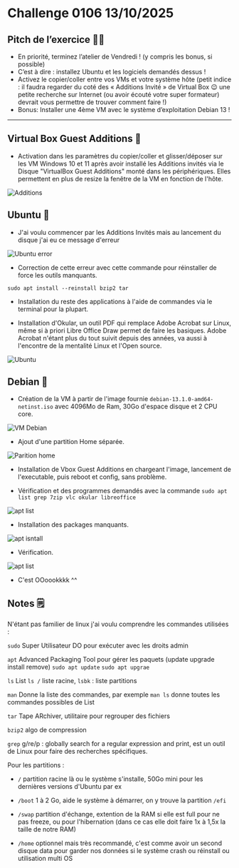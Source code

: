 # Challenge 0106 13/10/2025

## Pitch de l’exercice 🧑‍🏫

- En priorité, terminez l’atelier de Vendredi ! (y compris les bonus, si possible)
- C’est à dire : installez Ubuntu et les logiciels demandés dessus !
- Activez le copier/coller entre vos VMs et votre système hôte (petit indice : il faudra regarder du coté des « Additions Invité » de Virtual Box 😉 une petite recherche sur Internet (ou avoir écouté votre super formateur) devrait vous permettre de trouver comment faire !)
- Bonus: Installer une 4ème VM avec le système d’exploitation Debian 13 !

---

## Virtual Box Guest Additions 💽

- Activation dans les paramètres du copier/coller et glisser/déposer sur les VM Windows 10 et 11 après avoir installé les Additions invités via le Disque "VirtualBox Guest Additions" monté dans les périphériques. Elles permettent en plus de resize la fenêtre de la VM en fonction de l'hôte.

![Additions](../images/VM-copypaste.png)

## Ubuntu 🐧

- J'ai voulu commencer par les Additions Invités mais au lancement du disque j'ai eu ce message d'erreur

![Ubuntu error](../images/bzip2missing.png)

- Correction de cette erreur avec cette commande pour réinstaller de force les outils manquants.

``sudo apt install --reinstall bzip2 tar``

- Installation du reste des applications à l'aide de commandes via le terminal pour la plupart.

- Installation d'Okular, un outil PDF qui remplace Adobe Acrobat sur Linux, même si à priori Libre Office Draw permet de faire les basiques. Adobe Acrobat n'étant plus du tout suivit depuis des années, va aussi à l'encontre de la mentalité Linux et l'Open source.

![Ubuntu](../images/VM-Ubuntuapps.png)

## Debian 🐧

- Création de la VM à partir de l'image fournie ``debian-13.1.0-amd64-netinst.iso`` avec 4096Mo de Ram, 30Go d'espace disque et 2 CPU core.

![VM Debian](../images/VM-debian.png)

- Ajout d'une partition Home séparée.

![Parition home](../images/VM-debianpartition.png)

- Installation de Vbox Guest Additions en chargeant l'image, lancement de l'executable, puis reboot et config, sans problème.

- Vérification et des programmes demandés avec la commande ``sudo apt list grep 7zip vlc okular libreoffice``

![apt list](../images/VM-debianinstallbasics.png)

- Installation des packages manquants.

![apt isntall](../images/VM-debianinstallbasics.png)

- Vérification.

![apt list](../images/VM-debianinstallbasicsOK.png)

- C'est OOoookkkk ^^

## Notes 🗒️

N'étant pas familier de linux j'ai voulu comprendre les commandes utilisées :

``sudo`` Super Utilisateur DO pour exécuter avec les droits admin

``apt`` Advanced Packaging Tool pour gérer les paquets (update upgrade install remove) ``sudo apt update`` ``sudo apt upgrae``

``ls`` List ``ls /`` liste racine, ``lsbk`` : liste partitions

``man`` Donne la liste des commandes, par exemple ``man ls`` donne toutes les commandes possibles de List

``tar`` Tape ARchiver, utilitaire pour regrouper des fichiers

``bzip2`` algo de compression

``grep`` g/re/p : globally search for a regular expression and print, est un outil de Linux pour faire des recherches spécifiques.

Pour les partitions :

- ``/`` partition racine là ou le système s'installe, 50Go mini pour les dernières versions d'Ubuntu par ex

- ``/boot`` 1 à 2 Go, aide le système à démarrer, on y trouve la partition ``/efi``

- ``/swap`` partition d'échange, extention de la RAM si elle est full pour ne pas freeze, ou pour l'hibernation (dans ce cas elle doit faire 1x à 1,5x la taille de notre RAM)

- ``/home`` optionnel mais très recommandé, c'est comme avoir un second disque data pour garder nos données si le système crash ou réinstall ou utilisation multi OS
